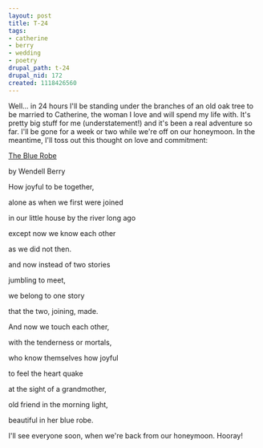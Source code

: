 ```yaml
--- 
layout: post
title: T-24
tags: 
- catherine
- berry
- wedding
- poetry
drupal_path: t-24
drupal_nid: 172
created: 1118426560
---
```

Well... in 24 hours I'll be standing under the branches of an old oak tree to be married to Catherine, the woman I love and will spend my life with. It's pretty big stuff for me (understatement!) and it's been a real adventure so far. I'll be gone for a week or two while we're off on our honeymoon. In the meantime, I'll toss out this thought on love and commitment:



<a href="http://www.amazon.com/exec/obidos/redirect?tag=viapositiva-20%26link_code=xm2%26camp=2025%26creative=165953%26path=http://www.amazon.com/gp/redirect.html%253fASIN=1887178376%2526location=/o/ASIN/1887178376%25253FSubscriptionId=0JEKXTWNECEXBJGY7RR2">The Blue Robe</a>

by Wendell Berry



How joyful to be together,

alone as when we first were joined

in our little house by the river long ago

except now we know each other

as we did not then.

and now instead of two stories

jumbling to meet,

we belong to one story

that the two, joining, made.

And now we touch each other,

with the tenderness or mortals,

who know themselves how joyful

to feel the heart quake

at the sight of a grandmother,

old friend in the morning light,

beautiful in her blue robe.



I'll see everyone soon, when we're back from our honeymoon. Hooray!
